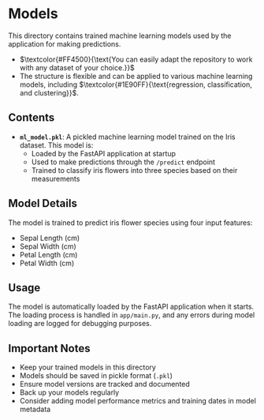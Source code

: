 # Models

This directory contains trained machine learning models used by the application for making predictions. 

- $\textcolor{#FF4500}{\text{You can easily adapt the repository to work with any dataset of your choice.}}$   
- The structure is flexible and can be applied to various machine learning models, including $\textcolor{#1E90FF}{\text{regression, classification, and clustering}}$. 

## Contents

- **`ml_model.pkl`**: A pickled machine learning model trained on the Iris dataset. This model is:
  - Loaded by the FastAPI application at startup
  - Used to make predictions through the `/predict` endpoint
  - Trained to classify iris flowers into three species based on their measurements

## Model Details

The model is trained to predict iris flower species using four input features:
- Sepal Length (cm)
- Sepal Width (cm)
- Petal Length (cm)
- Petal Width (cm)

## Usage

The model is automatically loaded by the FastAPI application when it starts. The loading process is handled in `app/main.py`, and any errors during model loading are logged for debugging purposes.

## Important Notes

- Keep your trained models in this directory
- Models should be saved in pickle format (`.pkl`)
- Ensure model versions are tracked and documented
- Back up your models regularly
- Consider adding model performance metrics and training dates in model metadata


